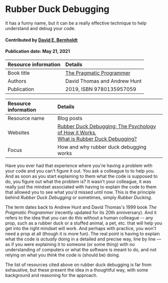 # Rubber Duck Debugging

<!-- deck text start -->
It has a funny name, but it can be a really effective technique to help understand and debug your code.
<!-- deck text end --> 

#### Contributed by [David E. Bernholdt](http://github.com/bernhold "David E. Bernholdt")
#### Publication date: May 21, 2021

Resource information | Details
:--- | :--- 
Book title| [The Pragmatic Programmer](https://pragprog.com/titles/tpp20/the-pragmatic-programmer-20th-anniversary-edition/)
Authors | David Thomas and Andrew Hunt
Publication | 2019, ISBN 9780135957059

Resource information | Details
:--- | :--- 
Resource name | Blog posts
Websites | [Rubber Duck Debugging: The Psychology of How it Works](https://www.thoughtfulcode.com/rubber-duck-debugging-psychology/),<br>[What is Rubber Duck Debugging?](https://www.kenzie.academy/blog/what-is-rubber-duck-debugging/)
Focus | How and why rubber duck debugging works

Have you ever had that experience where you're having a problem with your code and you can't figure it out.  You ask a colleague to to help you.  And as soon as you start explaining to them what the code is supposed to do, you figure out what the problem is?  It wasn't your colleague, it was really just the mindset associated with having to explain the code to them that allowed you to see what you'd missed until now.  This is the principle behind *Rubber Duck Debugging* or sometimes, simply *Rubber Ducking*.

The term dates back to Andrew Hunt and David Thomas's 1999 book *The Pragmatic Programmer* (recently updated for its 20th anniversary).  And it refers to the idea that you can do this without a human colleague -- any prop, such as a rubber duck or a stuffed animal, a pet, etc. that will help you get into the right mindset will work.  And perhaps with practice, you won't need a prop at all (though it is more fun).  The real point is having to explain what the code is *actually* doing in a detailed and precise way, line by line — as if you were explaining it to someone (or some thing) with no understanding of computers or what the software is meant to do, and not relying on what you *think* the code is (should be) doing.

The list of resources cited above on rubber duck debugging is far from exhaustive, but these present the idea in a thoughtful way, with some background and reasoning for the approach.

<!---
Publish: preview
Pinned: no
RSS update: 2021-05-21
Topics: debugging, personal productivity and sustainability
--->

